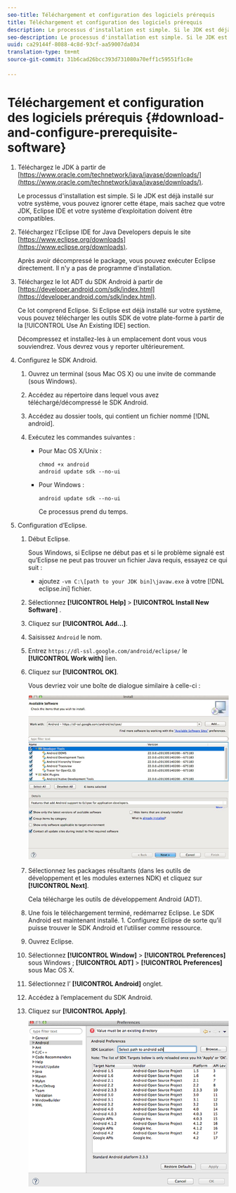 ```yaml
---
seo-title: Téléchargement et configuration des logiciels prérequis
title: Téléchargement et configuration des logiciels prérequis
description: Le processus d'installation est simple. Si le JDK est déjà installé sur votre système, vous pouvez ignorer cette étape, mais sachez que votre JDK, Eclipse IDE et votre système d’exploitation doivent être compatibles.
seo-description: Le processus d'installation est simple. Si le JDK est déjà installé sur votre système, vous pouvez ignorer cette étape, mais sachez que votre JDK, Eclipse IDE et votre système d’exploitation doivent être compatibles.
uuid: ca29144f-8088-4c8d-93cf-aa59007da034
translation-type: tm+mt
source-git-commit: 31b6cad26bcc393d731080a70eff1c59551f1c8e

---
```



# Téléchargement et configuration des logiciels prérequis {#download-and-configure-prerequisite-software}

1. Téléchargez le JDK à partir de [https://www.oracle.com/technetwork/java/javase/downloads/](https://www.oracle.com/technetwork/java/javase/downloads/).

   Le processus d&#39;installation est simple. Si le JDK est déjà installé sur votre système, vous pouvez ignorer cette étape, mais sachez que votre JDK, Eclipse IDE et votre système d’exploitation doivent être compatibles.
1. Téléchargez l&#39;Eclipse IDE for Java Developers depuis le site [https://www.eclipse.org/downloads](https://www.eclipse.org/downloads).

   Après avoir décompressé le package, vous pouvez exécuter Eclipse directement. Il n&#39;y a pas de programme d&#39;installation.
1. Téléchargez le lot ADT du SDK Android à partir de [https://developer.android.com/sdk/index.html](https://developer.android.com/sdk/index.html).

   Ce lot comprend Eclipse. Si Eclipse est déjà installé sur votre système, vous pouvez télécharger les outils SDK de votre plate-forme à partir de la [!UICONTROL Use An Existing IDE] section.

   Décompressez et installez-les à un emplacement dont vous vous souviendrez. Vous devrez vous y reporter ultérieurement.
1. Configurez le SDK Android.
   1. Ouvrez un terminal (sous Mac OS X) ou une invite de commande (sous Windows).
   1. Accédez au répertoire dans lequel vous avez téléchargé/décompressé le SDK Android.
   1. Accédez au dossier tools, qui contient un fichier nommé [!DNL android].
   1. Exécutez les commandes suivantes :

      * Pour Mac OS X/Unix :

         ```
         chmod +x android 
         android update sdk --no-ui
         ```

      * Pour Windows :

         ```
         android update sdk --no-ui
         ```

         Ce processus prend du temps.

1. Configuration d’Eclipse.
   1. Début Eclipse.

      Sous Windows, si Eclipse ne début pas et si le problème signalé est qu’Eclipse ne peut pas trouver un fichier Java requis, essayez ce qui suit :

      * ajoutez `-vm C:\[path to your JDK bin]\javaw.exe` à votre [!DNL eclipse.ini] fichier.
   1. Sélectionnez **[!UICONTROL Help]** > **[!UICONTROL Install New Software]** .
   1. Cliquez sur **[!UICONTROL Add...]**.
   1. Saisissez `Android` le nom.
   1. Entrez `https://dl-ssl.google.com/android/eclipse/` le **[!UICONTROL Work with]** lien.
   1. Cliquez sur **[!UICONTROL OK]**.

      Vous devriez voir une boîte de dialogue similaire à celle-ci :

      ![](assets/available_software.jpg)

   1. Sélectionnez les packages résultants (dans les outils de développement et les modules externes NDK) et cliquez sur **[!UICONTROL Next]**.

      Cela télécharge les outils de développement Android (ADT).
   1. Une fois le téléchargement terminé, redémarrez Eclipse.
   Le SDK Android est maintenant installé. 1. Configurez Eclipse de sorte qu’il puisse trouver le SDK Android et l’utiliser comme ressource.
   1. Ouvrez Eclipse.
   1. Sélectionnez **[!UICONTROL Window]** > **[!UICONTROL Preferences]** sous Windows ;  **[!UICONTROL ADT]** > **[!UICONTROL Preferences]** sous Mac OS X.
   1. Sélectionnez l’ **[!UICONTROL Android]** onglet.
   1. Accédez à l’emplacement du SDK Android.
   1. Cliquez sur **[!UICONTROL Apply]**.

      ![Résultat de l’étape](assets/ss2.jpg)



